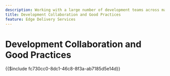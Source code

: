 ```yaml
---
description: Working with a large number of development teams across many projects and organizations we found that it is useful to collect some of our insights. Some of those are related to AEM, but the majority are related to general purpose frontend development or are just general guidelines on how to collaborate in a team of developers.
title: Development Collaboration and Good Practices
feature: Edge Delivery Services
---
```

# Development Collaboration and Good Practices

{{$include fc730cc0-8dc1-46c8-8f3a-ab7185d5e14d}}